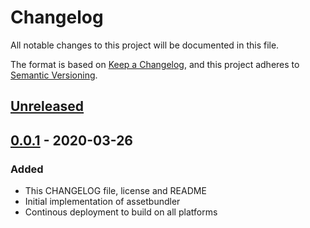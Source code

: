 # Changelog
All notable changes to this project will be documented in this file.

The format is based on [Keep a Changelog](https://keepachangelog.com/en/1.0.0/),
and this project adheres to [Semantic Versioning](https://semver.org/spec/v2.0.0.html).

## [Unreleased]

## [0.0.1] - 2020-03-26
### Added
- This CHANGELOG file, license and README
- Initial implementation of assetbundler
- Continous deployment to build on all platforms

[Unreleased]: https://github.com/tomatenquark/assetbundler/compare/v1.0.0...HEAD
[0.0.1]: https://github.com/tomatenquark/assetbundler/releases/tag/v0.0.1
